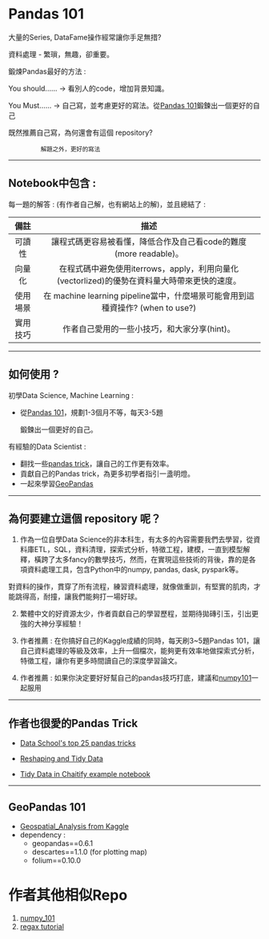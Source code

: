 # Pandas 101

大量的Series, DataFame操作經常讓你手足無措?

資料處理 - 繁瑣，無趣，卻重要。

鍛煉Pandas最好的方法 : 

You should...... &rarr; 看別人的code，增加背景知識。

You Must...... &rarr; 自己寫，並考慮更好的寫法。從[Pandas 101](https://www.machinelearningplus.com/python/101-pandas-exercises-python/)鍛鍊出一個更好的自己

既然推薦自己寫，為何還會有這個 repository?

             解題之外，更好的寫法

**********************************************

## Notebook中包含 : 

每一題的解答 : (有作者自己解，也有網站上的解)，並且總結了 : 

| 備註 | 描述 |
| :---: | :---: |
| 可讀性 | 讓程式碼更容易被看懂，降低合作及自己看code的難度(more readable)。|
| 向量化 | 在程式碼中避免使用iterrows，apply，利用向量化(vectorlized)的優勢在資料量大時帶來更快的速度。|
|使用場景| 在 machine learning pipeline當中，什麼場景可能會用到這種資操作? (when to use?)
|實用技巧| 作者自己愛用的一些小技巧，和大家分享(hint)。

**********************************************

## 如何使用 ? 

初學Data Science, Machine Learning : 

* 從[Pandas 101](https://www.machinelearningplus.com/python/101-pandas-exercises-python/)，規劃1-3個月不等，每天3-5題

  鍛鍊出一個更好的自己。

有經驗的Data Scientist : 

* 翻找一些[pandas trick](#trick)，讓自己的工作更有效率。
* 貢獻自己的Pandas trick，為更多初學者指引一盞明燈。
* 一起來學習[GeoPandas](#GeoPandas)

**********************************************

## 為何要建立這個 repository 呢？ 

1. 作為一位自學Data Science的非本科生，有太多的內容需要我們去學習，從資料庫ETL，SQL，資料清理，探索式分析，特徵工程，建模，一直到模型解釋，橫跨了太多fancy的數學技巧，然而，在實現這些技術的背後，靠的是各項資料處理工具，包含Python中的numpy, pandas, dask, pyspark等。

對資料的操作，貫穿了所有流程，練習資料處理，就像做重訓，有堅實的肌肉，才能跳得高，耐撞，讓我們能夠打一場好球。

2. 繁體中文的好資源太少，作者貢獻自己的學習歷程，並期待拋磚引玉，引出更強的大神分享經驗！

3. 作者推薦 : 在你搞好自己的Kaggle成績的同時，每天刷3~5題Pandas 101，讓自己資料處理的等級及效率，上升一個檔次，能夠更有效率地做探索式分析，特徵工程，讓你有更多時間讀自己的深度學習論文。

4. 作者推薦 : 如果你決定要好好幫自己的pandas技巧打底，建議和[numpy101](https://github.com/YLTsai0609/numpy_101)一起服用

**********************************************

<h2 id=trick>作者也很愛的Pandas Trick</h2>

* [Data School's top 25 pandas tricks](https://nbviewer.jupyter.org/github/justmarkham/pandas-videos/blob/master/top_25_pandas_tricks.ipynb?fbclid=IwAR0Qd_HQf1wIt-L7ItDK7TbDmCh6dyblwxgmRdSuHauEg7vLOGLnEXipJjU)

* [Reshaping and Tidy Data](https://github.com/TomAugspurger/effective-pandas/blob/master/modern_5_tidy.ipynb)

* [Tidy Data in Chaitify example notebook](https://github.com/spotify/chartify/blob/master/examples/Chartify%20Tutorial.ipynb)

**********************************************

<h2 id=GeoPandas>GeoPandas 101</h2>

* [Geospatial_Analysis from Kaggle](https://www.kaggle.com/learn/geospatial-analysis)
* dependency :
  + geopandas==0.6.1
  + descartes==1.1.0 (for plotting map)
  + folium==0.10.0

# 作者其他相似Repo

1. [numpy_101](https://github.com/YLTsai0609/numpy_101)
2. [regax tutorial](https://github.com/YLTsai0609/regexp_tutorial)
